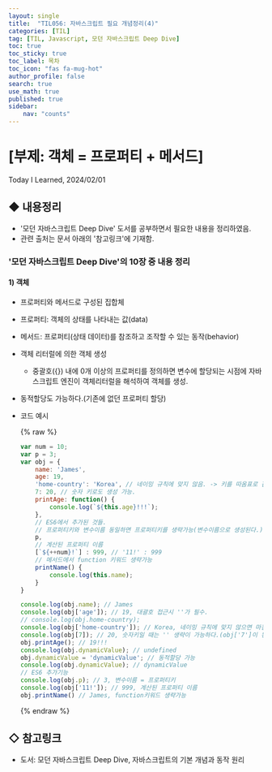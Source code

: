 ```yaml
---
layout: single
title:  "TIL056: 자바스크립트 필요 개념정리(4)"
categories: [TIL]
tag: [TIL, Javascript, 모던 자바스크립트 Deep Dive] 
toc: true
toc_sticky: true
toc_label: 목차
toc_icon: "fas fa-mug-hot"
author_profile: false
search: true
use_math: true
published: true
sidebar:
    nav: "counts"
---
```


# [부제: 객체 = 프로퍼티 + 메서드]
Today I Learned, 2024/02/01

## ◆ 내용정리
- '모던 자바스크립트 Deep Dive' 도서를 공부하면서 필요한 내용을 정리하였음.
- 관련 출처는 문서 아래의 '참고링크'에 기재함.

### '모던 자바스크립트 Deep Dive'의 10장 중 내용 정리

#### 1) 객체
- 프로퍼티와 메서드로 구성된 집합체
- 프로퍼티: 객체의 상태를 나타내는 값(data)
- 메서드: 프로퍼티(상태 데이터)를 참조하고 조작할 수 있는 동작(behavior)
- 객체 리터럴에 의한 객체 생성 
  - 중괄호({}) 내에 0개 이상의 프로퍼티를 정의하면 변수에 할당되는 시점에 자바스크립트 엔진이 객체리터럴을 해석하여 객체를 생성.
- 동적할당도 가능하다.(기존에 없던 프로퍼티 할당)
- 코드 예시

  {% raw %}
  ```javascript
  var num = 10;
  var p = 3;
  var obj = {
      name: 'James',
      age: 19,
      'home-country': 'Korea', // 네이밍 규칙에 맞지 않음. -> 키를 따옴표로 감싸서 생성할 것.
      7: 20, // 숫자 키로도 생성 가능.
      printAge: function() {
          console.log(`${this.age}!!!`);
      },
      // ES6에서 추가된 것들.
      // 프로퍼티키와 변수이름 동일하면 프로퍼티키를 생략가능(변수이름으로 생성된다.)
      p,
      // 계산된 프로퍼티 이름
      [`${++num}!`] : 999, // '11!' : 999
      // 메서드에서 function 키워드 생략가능
      printName() {
          console.log(this.name);
      }
  }

  console.log(obj.name); // James
  console.log(obj['age']); // 19, 대괄호 접근시 ''가 필수.
  // console.log(obj.home-country);
  console.log(obj['home-country']); // Korea, 네이밍 규칙에 맞지 않으면 마침표(.)접근 사용 불가.
  console.log(obj[7]); // 20, 숫자키일 때는 '' 생략이 가능하다.(obj['7']이 된다.)
  obj.printAge(); // 19!!!
  console.log(obj.dynamicValue); // undefined
  obj.dynamicValue = 'dynamicValue'; // 동적할당 가능
  console.log(obj.dynamicValue); // dynamicValue
  // ES6 추가기능
  console.log(obj.p); // 3, 변수이름 = 프로퍼티키
  console.log(obj['11!']); // 999, 계산된 프로퍼티 이름
  obj.printName() // James, function키워드 생략가능
  ```
  {% endraw %}
  

## ◇ 참고링크
- 도서: 모던 자바스크립트 Deep Dive, 자바스크립트의 기본 개념과 동작 원리

